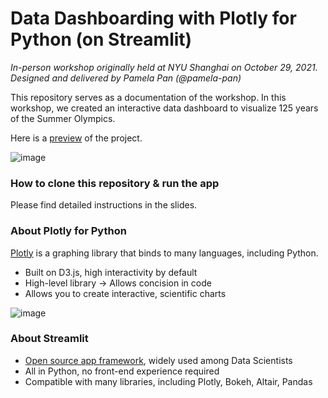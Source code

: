 # Data Dashboarding with Plotly for Python (on Streamlit)
*In-person workshop originally held at NYU Shanghai on October 29, 2021. Designed and delivered by Pamela Pan (@pamela-pan)*

This repository serves as a documentation of the workshop. In this workshop, we created an interactive data dashboard to visualize 125 years of the Summer Olympics. 

Here is a [preview](https://share.streamlit.io/pamela-pan/olympics-125/main/app.py) of the project.

![image](https://user-images.githubusercontent.com/93502896/144559524-7f9c5f97-4303-4687-b9b1-3ae21fcaf2d3.png)

### How to clone this repository & run the app
Please find detailed instructions in the slides.

### About Plotly for Python
[Plotly](https://plotly.com/graphing-libraries/) is a graphing library that binds to many languages, including Python.

- Built on D3.js, high interactivity by default
- High-level library → Allows concision in code
- Allows you to create interactive, scientific charts

![image](https://user-images.githubusercontent.com/93502896/144538947-e9344f99-71d6-4272-a31e-fe265df7151b.png)

### About Streamlit
- [Open source app framework](https://streamlit.io/), widely used among Data Scientists
- All in Python, no front-end experience required
- Compatible with many libraries, including Plotly, Bokeh, Altair, Pandas
